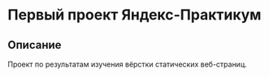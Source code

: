 # Первый проект Яндекс-Практикум
## Описание
Проект по результатам изучения вёрстки статических веб-страниц.